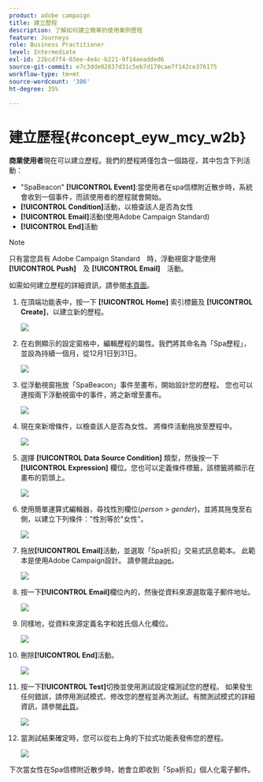 ```yaml
---
product: adobe campaign
title: 建立歷程
description: 了解如何建立簡單的使用案例歷程
feature: Journeys
role: Business Practitioner
level: Intermediate
exl-id: 22bcd7f4-03ee-4e4c-b221-9f14aeadded6
source-git-commit: e7c3dde02837d31c5eb7d170cae7f142ce376175
workflow-type: tm+mt
source-wordcount: '386'
ht-degree: 35%

---
```


# 建立歷程{#concept_eyw_mcy_w2b}

**商業使用者**&#x200B;現在可以建立歷程。我們的歷程將僅包含一個路徑，其中包含下列活動：

* &quot;SpaBeacon&quot; **[!UICONTROL Event]**:當使用者在spa信標附近散步時，系統會收到一個事件，而該使用者的歷程就會開始。
* **[!UICONTROL Condition]**&#x200B;活動，以檢查該人是否為女性
* **[!UICONTROL Email]**&#x200B;活動(使用Adobe Campaign Standard)
* **[!UICONTROL End]**&#x200B;活動

>[!NOTE]
>
>只有當您具有 Adobe Campaign Standard　時，浮動視窗才能使用　**[!UICONTROL Push]**　及 **[!UICONTROL Email]**　活動。

如需如何建立歷程的詳細資訊，請參閱[本頁面](../building-journeys/journey.md)。

1. 在頂端功能表中，按一下 **[!UICONTROL Home]** 索引標籤及 **[!UICONTROL Create]**，以建立新的歷程。

   ![](../assets/journey31.png)

1. 在右側顯示的設定窗格中，編輯歷程的屬性。我們將其命名為「Spa歷程」，並設為持續一個月，從12月1日到31日。

   ![](../assets/journeyuc1_8.png)

1. 從浮動視窗拖放「SpaBeacon」事件至畫布，開始設計您的歷程。 您也可以連按兩下浮動視窗中的事件，將之新增至畫布。

   ![](../assets/journeyuc1_9.png)

1. 現在來新增條件，以檢查該人是否為女性。 將條件活動拖放至歷程中。

   ![](../assets/journeyuc1_10.png)

1. 選擇 **[!UICONTROL Data Source Condition]** 類型，然後按一下 **[!UICONTROL Expression]** 欄位。您也可以定義條件標籤，該標籤將顯示在畫布的箭頭上。

   ![](../assets/journeyuc1_11.png)

1. 使用簡單運算式編輯器，尋找性別欄位(_person > gender_)，並將其拖曳至右側，以建立下列條件：&quot;性別等於&quot;女性&quot;。

   ![](../assets/journeyuc1_12.png)

1. 拖放&#x200B;**[!UICONTROL Email]**&#x200B;活動，並選取「Spa折扣」交易式訊息範本。 此範本是使用Adobe Campaign設計。 請參閱此[page]()。

   ![](../assets/journeyuc1_13.png)

1. 按一下&#x200B;**[!UICONTROL Email]**&#x200B;欄位內的，然後從資料來源選取電子郵件地址。

   ![](../assets/journeyuc1_14.png)

1. 同樣地，從資料來源定義名字和姓氏個人化欄位。

   ![](../assets/journeyuc1_15.png)

1. 刪除&#x200B;**[!UICONTROL End]**&#x200B;活動。

   ![](../assets/journeyuc1_17.png)

1. 按一下&#x200B;**[!UICONTROL Test]**&#x200B;切換並使用測試設定檔測試您的歷程。 如果發生任何錯誤，請停用測試模式、修改您的歷程並再次測試。有關測試模式的詳細資訊，請參閱[此頁](../building-journeys/testing-the-journey.md)。

   ![](../assets/journeyuc1_18bis.png)

1. 當測試結果確定時，您可以從右上角的下拉式功能表發佈您的歷程。

   ![](../assets/journeyuc1_18.png)

下次當女性在Spa信標附近散步時，她會立即收到「Spa折扣」個人化電子郵件。

